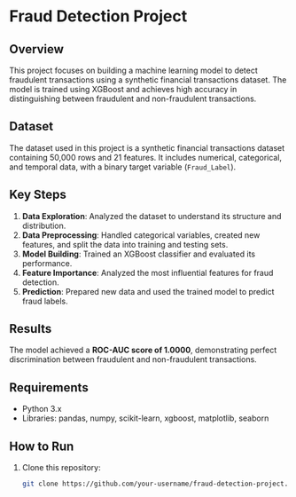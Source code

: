 # Fraud Detection Project

## Overview
This project focuses on building a machine learning model to detect fraudulent transactions using a synthetic financial transactions dataset. The model is trained using XGBoost and achieves high accuracy in distinguishing between fraudulent and non-fraudulent transactions.

## Dataset
The dataset used in this project is a synthetic financial transactions dataset containing 50,000 rows and 21 features. It includes numerical, categorical, and temporal data, with a binary target variable (`Fraud_Label`).

## Key Steps
1. **Data Exploration**: Analyzed the dataset to understand its structure and distribution.
2. **Data Preprocessing**: Handled categorical variables, created new features, and split the data into training and testing sets.
3. **Model Building**: Trained an XGBoost classifier and evaluated its performance.
4. **Feature Importance**: Analyzed the most influential features for fraud detection.
5. **Prediction**: Prepared new data and used the trained model to predict fraud labels.

## Results
The model achieved a **ROC-AUC score of 1.0000**, demonstrating perfect discrimination between fraudulent and non-fraudulent transactions.

## Requirements
- Python 3.x
- Libraries: pandas, numpy, scikit-learn, xgboost, matplotlib, seaborn

## How to Run
1. Clone this repository:
   ```bash
   git clone https://github.com/your-username/fraud-detection-project.git
